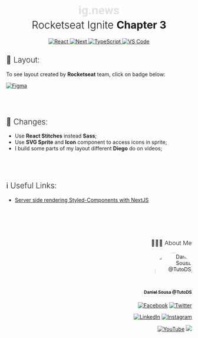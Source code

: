 <div align="center">
<svg width="110" height="31" viewBox="0 0 110 31" fill="none" xmlns="http://www.w3.org/2000/svg">
<path d="M5.5 24H0.96875V7.09375H5.5V24ZM0.703125 2.71875C0.703125 2.04167 0.927083 1.48438 1.375 1.04688C1.83333 0.609375 2.45312 0.390625 3.23438 0.390625C4.00521 0.390625 4.61979 0.609375 5.07812 1.04688C5.53646 1.48438 5.76562 2.04167 5.76562 2.71875C5.76562 3.40625 5.53125 3.96875 5.0625 4.40625C4.60417 4.84375 3.99479 5.0625 3.23438 5.0625C2.47396 5.0625 1.85938 4.84375 1.39062 4.40625C0.932292 3.96875 0.703125 3.40625 0.703125 2.71875Z" fill="#E1E1E6"/>
<path d="M8.57812 15.4219C8.57812 12.8281 9.19271 10.7396 10.4219 9.15625C11.6615 7.57292 13.3281 6.78125 15.4219 6.78125C17.276 6.78125 18.7188 7.41667 19.75 8.6875L19.9375 7.09375H24.0312V23.4375C24.0312 24.9167 23.6927 26.2031 23.0156 27.2969C22.349 28.3906 21.4062 29.224 20.1875 29.7969C18.9688 30.3698 17.5417 30.6562 15.9062 30.6562C14.6667 30.6562 13.4583 30.4062 12.2812 29.9062C11.1042 29.4167 10.2135 28.7812 9.60938 28L11.6094 25.25C12.7344 26.5104 14.099 27.1406 15.7031 27.1406C16.901 27.1406 17.8333 26.8177 18.5 26.1719C19.1667 25.5365 19.5 24.6302 19.5 23.4531V22.5469C18.4583 23.724 17.0885 24.3125 15.3906 24.3125C13.3594 24.3125 11.7135 23.5208 10.4531 21.9375C9.20312 20.3438 8.57812 18.2344 8.57812 15.6094V15.4219ZM13.0938 15.75C13.0938 17.2812 13.401 18.4844 14.0156 19.3594C14.6302 20.224 15.474 20.6562 16.5469 20.6562C17.9219 20.6562 18.9062 20.1406 19.5 19.1094V12C18.8958 10.9688 17.9219 10.4531 16.5781 10.4531C15.4948 10.4531 14.6406 10.8958 14.0156 11.7812C13.401 12.6667 13.0938 13.9896 13.0938 15.75Z" fill="#E1E1E6"/>
<path d="M27.75 21.7812C27.75 21.0625 27.9896 20.4792 28.4688 20.0312C28.9583 19.5833 29.5677 19.3594 30.2969 19.3594C31.0365 19.3594 31.6458 19.5833 32.125 20.0312C32.6146 20.4792 32.8594 21.0625 32.8594 21.7812C32.8594 22.4896 32.6198 23.0677 32.1406 23.5156C31.6615 23.9531 31.0469 24.1719 30.2969 24.1719C29.5573 24.1719 28.9479 23.9531 28.4688 23.5156C27.9896 23.0677 27.75 22.4896 27.75 21.7812Z" fill="#E1E1E6"/>
<path d="M40.9844 7.09375L41.125 9.04688C42.3333 7.53646 43.9531 6.78125 45.9844 6.78125C47.776 6.78125 49.1094 7.30729 49.9844 8.35938C50.8594 9.41146 51.3073 10.9844 51.3281 13.0781V24H46.8125V13.1875C46.8125 12.2292 46.6042 11.5365 46.1875 11.1094C45.7708 10.6719 45.0781 10.4531 44.1094 10.4531C42.8385 10.4531 41.8854 10.9948 41.25 12.0781V24H36.7344V7.09375H40.9844Z" fill="#E1E1E6"/>
<path d="M62.5469 24.3125C60.0677 24.3125 58.0469 23.5521 56.4844 22.0312C54.9323 20.5104 54.1562 18.4844 54.1562 15.9531V15.5156C54.1562 13.8177 54.4844 12.3021 55.1406 10.9688C55.7969 9.625 56.724 8.59375 57.9219 7.875C59.1302 7.14583 60.5052 6.78125 62.0469 6.78125C64.3594 6.78125 66.1771 7.51042 67.5 8.96875C68.8333 10.4271 69.5 12.4948 69.5 15.1719V17.0156H58.7344C58.8802 18.1198 59.3177 19.0052 60.0469 19.6719C60.7865 20.3385 61.7188 20.6719 62.8438 20.6719C64.5833 20.6719 65.9427 20.0417 66.9219 18.7812L69.1406 21.2656C68.4635 22.224 67.5469 22.974 66.3906 23.5156C65.2344 24.0469 63.9531 24.3125 62.5469 24.3125ZM62.0312 10.4375C61.1354 10.4375 60.4062 10.7396 59.8438 11.3438C59.2917 11.9479 58.9375 12.8125 58.7812 13.9375H65.0625V13.5781C65.0417 12.5781 64.7708 11.8073 64.25 11.2656C63.7292 10.7135 62.9896 10.4375 62.0312 10.4375Z" fill="#E1E1E6"/>
<path d="M86.7812 17.8594L89 7.09375H93.3594L89.0469 24H85.2656L82.0625 13.3594L78.8594 24H75.0938L70.7812 7.09375H75.1406L77.3438 17.8438L80.4375 7.09375H83.7031L86.7812 17.8594Z" fill="#E1E1E6"/>
<path d="M104.766 19.3281C104.766 18.776 104.49 18.3438 103.938 18.0312C103.396 17.7083 102.521 17.4219 101.312 17.1719C97.2917 16.3281 95.2812 14.6198 95.2812 12.0469C95.2812 10.5469 95.901 9.29688 97.1406 8.29688C98.3906 7.28646 100.021 6.78125 102.031 6.78125C104.177 6.78125 105.891 7.28646 107.172 8.29688C108.464 9.30729 109.109 10.6198 109.109 12.2344H104.594C104.594 11.5885 104.385 11.0573 103.969 10.6406C103.552 10.2135 102.901 10 102.016 10C101.255 10 100.667 10.1719 100.25 10.5156C99.8333 10.8594 99.625 11.2969 99.625 11.8281C99.625 12.3281 99.8594 12.7344 100.328 13.0469C100.807 13.349 101.609 13.6146 102.734 13.8438C103.859 14.0625 104.807 14.3125 105.578 14.5938C107.964 15.4688 109.156 16.9844 109.156 19.1406C109.156 20.6823 108.495 21.9323 107.172 22.8906C105.849 23.8385 104.141 24.3125 102.047 24.3125C100.63 24.3125 99.3698 24.0625 98.2656 23.5625C97.1719 23.0521 96.3125 22.3594 95.6875 21.4844C95.0625 20.599 94.75 19.6458 94.75 18.625H99.0312C99.0729 19.4271 99.3698 20.0417 99.9219 20.4688C100.474 20.8958 101.214 21.1094 102.141 21.1094C103.005 21.1094 103.656 20.9479 104.094 20.625C104.542 20.2917 104.766 19.8594 104.766 19.3281Z" fill="#E1E1E6"/>
</svg>

<h1 style="font-weight: 300; margin-top: 5px">Rocketseat Ignite <strong>Chapter 3</strong></h1>
</div>

<div align="center">
  	<a href="#">
  		<img src="https://img.shields.io/badge/React%20-%2320232a.svg?&style=for-the-badge&logo=react&logoColor=%2361DAFB" alt="React"/>
	</a>
<a href="#">
  		<img src="https://img.shields.io/badge/Next.js%20-%2320232a.svg?
&style=for-the-badge&logo=next.js&logoColor=white" alt="Next"/>
	</a>
	<a href="#">
		<img src="https://img.shields.io/badge/typescript%20-%23007ACC.svg?&style=for-the-badge&logo=typescript&logoColor=white" alt="TypeScript" />
	</a>
	<a href="#">
		<img src="https://img.shields.io/badge/Visual_Studio_Code-0078D4?style=for-the-badge&logo=visual%20studio%20code&logoColor=white" alt="VS Code" />
	</a>
</div>


<h2 style="font-weight:300">🎨 Layout:</h2>

To see layout created by **Rocketseat** team, click on badge below:

<a href="https://www.figma.com/file/gl0fHkQgvaUfXNjuwGtDDs/ig.news/duplicate" target="_blank">
	<img alt="Figma" src="https://img.shields.io/badge/figma%20-%23F24E1E.svg?&style=for-the-badge&logo=figma&logoColor=white"/>
</a>

<br /><br />

<h2 style="font-weight:300">📂 Changes:</h2>

- Use **React Stitches** instead **Sass**;
- Use **SVG Sprite** and **Icon** component to access icons in sprite;
- I build some parts of my layout different **Diego** do on videos;

<br /><br />

<h2 style="font-weight:300">ℹ️ Useful Links:</h2>

- [Server side rendering Styled-Components with NextJS](https://medium.com/swlh/server-side-rendering-styled-components-with-nextjs-1db1353e915e)

<br /><br />

<div align="right" style="margin-top: 50px">
<h3 style="font-weight: 300">
🧑🏻‍💻 About Me
</h3>

<a href="https://github.com/TutoDS" alt="TutoDS">
<img src="https://github.com/tutods.png" alt="Daniel Sousa @TutoDS" width="100px" style="border-radius: 100%">
<br />
 <sub><b>Daniel Sousa @TutoDS</b></sub>
</a>

<div style="margin: 20px 0" />

[facebook]: https://facebook.com/tutods2014

[twitter]: https://twitter.com/tutods

[youtube]: https://youtube.com/tutods2014

[instagram]: https://instagram.com/dsousa_12

[linkedin]: https://www.linkedin.com/in/daniel-sousa-tutods/

[gitlab]: https://gitlab.com/jdaniel.asousa

[<img src="https://img.shields.io/badge/Facebook%20-%232671E5.svg?&style=for-the-badge&logo=Facebook&logoColor=white" alt="Facebook"/>][facebook] [<img src="https://img.shields.io/badge/Twitter%20-%231DA1F2.svg?&style=for-the-badge&logo=Twitter&logoColor=white" alt="Twitter"/>][twitter]

[<img src="https://img.shields.io/badge/LinkedIn%20-%230077B5.svg?&style=for-the-badge&logo=linkedin&logoColor=white" alt="LinkedIn"/>][linkedin] [<img src="https://img.shields.io/badge/Instagram%20-%23E4405F.svg?&style=for-the-badge&logo=Instagram&logoColor=white" alt="Instagram"/>][instagram]

[<img src="https://img.shields.io/badge/YouTube%20-%23FF0000.svg?&style=for-the-badge&logo=YouTube&logoColor=white" alt="YouTube"/>][youtube] [<img src="https://img.shields.io/badge/Gitlab%20-%23181717.svg?&style=for-the-badge&logo=gitlab&logoColor=white"/>][gitlab]

</div>